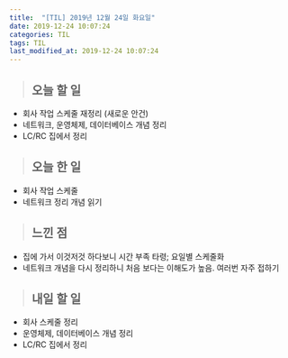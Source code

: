 ```yaml
---
title:  "[TIL] 2019년 12월 24일 화요일"
date: 2019-12-24 10:07:24
categories: TIL
tags: TIL
last_modified_at: 2019-12-24 10:07:24
---
```


>## 오늘 할 일   

- 회사 작업 스케줄 재정리 (새로운 안건)
- 네트워크, 운영체제, 데이터베이스 개념 정리
- LC/RC 집에서 정리


>## 오늘 한 일

- 회사 작업 스케줄
- 네트워크 정리 개념 읽기


>## 느낀 점

- 집에 가서 이것저것 하다보니 시간 부족 타령; 요일별 스케줄화
- 네트워크 개념을 다시 정리하니 처음 보다는 이해도가 높음. 여러번 자주 접하기

>## 내일 할 일

- 회사 스케줄 정리
- 운영체제, 데이터베이스 개념 정리
- LC/RC 집에서 정리
